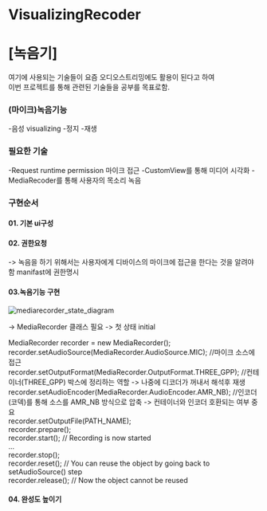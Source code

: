 # VisualizingRecoder
# [녹음기]
여기에 사용되는 기술들이 요즘 오디오스트리밍에도 활용이 된다고 하여   
이번 프로젝트를 통해  관련된 기술들을 공부를 목표로함.   

### (마이크)녹음기능
-음성 visualizing
-정지
-재생

### 필요한 기술
-Request runtime permission 마이크 접근
-CustomView를 통해 미디어 시각화
-MediaRecoder를 통해 사용자의 목소리 녹음

### 구현순서
#### 01. 기본 ui구성
#### 02. 권한요청
-> 녹음을 하기 위해서는 사용자에게 디바이스의 마이크에 접근을 한다는 것을 알려야함 manifast에 권한명시   
#### 03.녹음기능 구현
![mediarecorder_state_diagram](https://user-images.githubusercontent.com/68258365/131695820-49d2904a-c1a0-4c95-b23f-5fe35e1d9e9a.gif)

-> MediaRecorder 클래스 필요
-> 첫 상태 initial 

MediaRecorder recorder = new MediaRecorder();   
 recorder.setAudioSource(MediaRecorder.AudioSource.MIC);   //마이크 소스에 접근    
 recorder.setOutputFormat(MediaRecorder.OutputFormat.THREE_GPP);   //컨테이너(THREE_GPP) 박스에 정리하는 역할 -> 나중에 디코더가 꺼내서 해석후 재생
 recorder.setAudioEncoder(MediaRecorder.AudioEncoder.AMR_NB);   //인코더(코덱)를 통해 소스를 AMR_NB 방식으로 압축 -> 컨테이너와 인코더 호환되는 여부 중요   
 recorder.setOutputFile(PATH_NAME);   
 recorder.prepare();   
 recorder.start();   // Recording is now started   
 ...   
 recorder.stop();   
 recorder.reset();   // You can reuse the object by going back to setAudioSource() step   
 recorder.release(); // Now the object cannot be reused   

#### 04. 완성도 높이기



